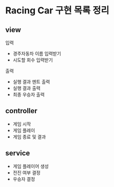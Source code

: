 # Racing Car 구현 목록 정리
## view

입력
 - 경주자동차 이름 입력받기
 - 시도할 회수 입력받기

출력
 - 실행 결과 멘트 출력
 - 실행 결과 출력
 - 최종 우승자 출력

## controller
 - 게임 시작
 - 게임 플레이
 - 게임 종료 및 결과

## service
 - 게임 플레이어 생성
 - 전진 여부 결정
 - 우승자 결정
